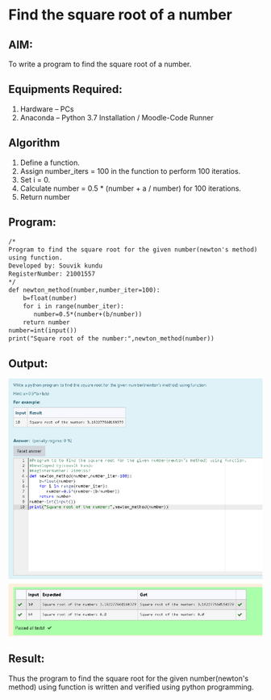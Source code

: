# Find the square root of a number

## AIM:
To write a program to find the square root of a number.

## Equipments Required:
1. Hardware – PCs
2. Anaconda – Python 3.7 Installation / Moodle-Code Runner

## Algorithm
1. Define a function.
2. Assign number_iters = 100 in the function to perform 100 iteratios.
3. Set i = 0.
4. Calculate  number = 0.5 * (number + a / number) for 100 iterations.
5. Return number

## Program:
```
/*
Program to find the square root for the given number(newton's method) using function.
Developed by: Souvik kundu 
RegisterNumber: 21001557 
*/
def newton_method(number,number_iter=100):
    b=float(number)
    for i in range(number_iter):
       number=0.5*(number+(b/number))
    return number
number=int(input())
print("Square root of the number:",newton_method(number))
```

## Output:
![gcd of two number](swe.png)


## Result:
Thus the program to find the square root for the given number(newton's method) using function is written and verified using python programming.
